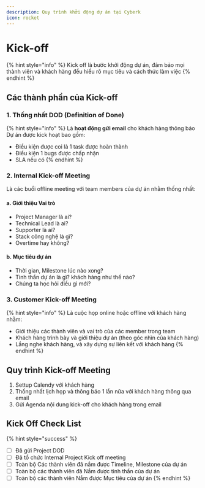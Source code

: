 ```yaml
---
description: Quy trình khởi động dự án tại Cyberk
icon: rocket
---
```


# Kick-off

{% hint style="info" %}
Kick off là bước khởi động dự án, đảm bảo mọi thành viên và khách hàng đều hiểu rõ mục tiêu và cách thức làm việc
{% endhint %}

## Các thành phần của Kick-off

### 1. Thống nhất DOD (Definition of Done)
{% hint style="info" %}
Là **hoạt động gửi email** cho khách hàng thông báo Dự án được kick hoạt bao gồm:
* Điều kiện được coi là 1 task được hoàn thành
* Điều kiện 1 bugs được chấp nhận
* SLA nếu có
{% endhint %}

### 2. Internal Kick-off Meeting
Là các buổi offline meeting với team members của dự án nhằm thống nhất:

#### a. Giới thiệu Vai trò
* Project Manager là ai?
* Technical Lead là ai?
* Supporter là ai?
* Stack công nghệ là gì?
* Overtime hay không?

#### b. Mục tiêu dự án
* Thời gian, Milestone lúc nào xong?
* Tinh thần dự án là gì? khách hàng như thế nào?
* Chúng ta học hỏi điều gì mới?

### 3. Customer Kick-off Meeting
{% hint style="info" %}
Là cuộc họp online hoặc offline với khách hàng nhằm:
* Giới thiệu các thành viên và vai trò của các member trong team
* Khách hàng trình bày và giới thiệu dự án (theo góc nhìn của khách hàng)
* Lắng nghe khách hàng, và xây dựng sự liên kết với khách hàng
{% endhint %}

## Quy trình Kick-off Meeting

1. Settup Calendy với khách hàng
2. Thống nhất lịch họp và thông báo 1 lần nữa với khách hàng thông qua email
3. Gửi Agenda nội dung kick-off cho khách hàng trong email

## Kick Off Check List

{% hint style="success" %}
- [ ] Đã gửi Project DOD
- [ ] Đã tổ chức Internal Project Kick off meeting
- [ ] Toàn bộ Các thành viên đã nắm được Timeline, Milestone của dự án
- [ ] Toàn bộ các thành viên đã Nắm được tinh thần của dự án
- [ ] Toàn bộ các thành viên Nắm được Mục tiêu của dự án
{% endhint %}
